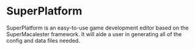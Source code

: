 SuperPlatform
=============

SuperPlatform is an easy-to-use game development editor based on the SuperMacalester framework. It will aide a user in generating all of the config and data files needed.
